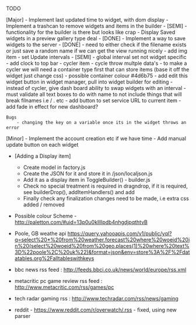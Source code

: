 TODO

[Major]
	- Implement last updated time to widget, with dom display
	- Implement a trashcan to remove widgets and items in the builder - [SEMI] - functionality for the builder is there but looks like crap
	- Display Saved widgets in a preview gallery type deal - [DONE]
	- Implement a way to save widgets to the server - [DONE] - need to either check if the filename exists or just save a random name if we can get the view running nicely
	- add img item
	- set Update intervals - [SEMI] - global interval set not widget specific
	- add clock to top bar
	- cycler item - cycle throw multple data's
	- to make a cycler we will need a container type first that can store items (base it off the widget just change css) - possible container colour #4d6b75
	- add edit this widget button in widget manager, pull into widget builder for editing
	- instead of cycler, give dash board ability to swap widgets with an interval
	- must validate all text boxes to do with name to not include things that will break filnames i.e / . etc
	- add button to set service URL to current item
	- add fade in effect for new dashboard? 

	Bugs
		- changing the key on a variable once its in the widget throws an error


[Minor]
	- Implement the account creation etc if we have time
	- Add manual update button on each widget

- [Adding a Display item]
	- Create model in factory.js
	- Create the JSON for it and store it in /json/localjson.js
	- Add it as a display item in ToggleBuilder() - builder.js
	- Check no special treatment is required in dragndrop, if it is required, see builderDrop(), addItemHandlers() and add
	- Finally check any finalization changes need to be made, i.e extra css added / removed


- Possible colour Scheme - http://paletton.com/#uid=13p0u0kllllpdb4nhgdjpqthtvB

- Poole, GB weathe api
 https://query.yahooapis.com/v1/public/yql?q=select%20*%20from%20weather.forecast%20where%20woeid%20in%20(select%20woeid%20from%20geo.places(1)%20where%20text%3D%22poole%2C%20uk%22)&format=json&env=store%3A%2F%2Fdatatables.org%2Falltableswithkeys

- bbc news rss feed : http://feeds.bbci.co.uk/news/world/europe/rss.xml
- metacritic pc game review rss feed : http://www.metacritic.com/rss/games/pc

- tech radar gaming rss : http://www.techradar.com/rss/news/gaming

- reddit - https://www.reddit.com/r/overwatch/.rss - fixed, using new parser